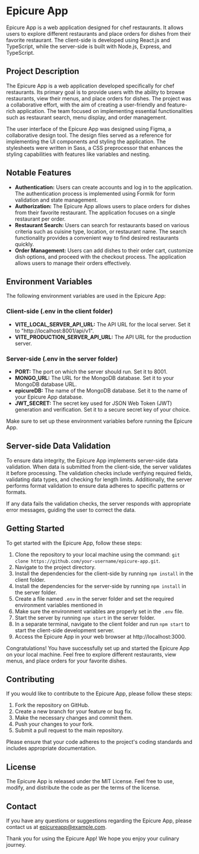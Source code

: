 # Epicure App

Epicure App is a web application designed for chef restaurants. It allows users to explore different restaurants and place orders for dishes from their favorite restaurant. The client-side is developed using React.js and TypeScript, while the server-side is built with Node.js, Express, and TypeScript.

## Project Description

The Epicure App is a web application developed specifically for chef restaurants. Its primary goal is to provide users with the ability to browse restaurants, view their menus, and place orders for dishes. The project was a collaborative effort, with the aim of creating a user-friendly and feature-rich application. The team focused on implementing essential functionalities such as restaurant search, menu display, and order management.

The user interface of the Epicure App was designed using Figma, a collaborative design tool. The design files served as a reference for implementing the UI components and styling the application. The stylesheets were written in Sass, a CSS preprocessor that enhances the styling capabilities with features like variables and nesting.

## Notable Features

- **Authentication:** Users can create accounts and log in to the application. The authentication process is implemented using Formik for form validation and state management.
- **Authorization:** The Epicure App allows users to place orders for dishes from their favorite restaurant. The application focuses on a single restaurant per order.
- **Restaurant Search:** Users can search for restaurants based on various criteria such as cuisine type, location, or restaurant name. The search functionality provides a convenient way to find desired restaurants quickly.
- **Order Management:** Users can add dishes to their order cart, customize dish options, and proceed with the checkout process. The application allows users to manage their orders effectively.

## Environment Variables

The following environment variables are used in the Epicure App:

### Client-side (.env in the client folder)
- **VITE_LOCAL_SERVER_API_URL:** The API URL for the local server. Set it to "http://localhost:8001/api/v1".
- **VITE_PRODUCTION_SERVER_API_URL:** The API URL for the production server.

### Server-side (.env in the server folder)
- **PORT:** The port on which the server should run. Set it to 8001.
- **MONGO_URL:** The URL for the MongoDB database. Set it to your MongoDB database URL.
- **epicureDB:** The name of the MongoDB database. Set it to the name of your Epicure App database.
- **JWT_SECRET:** The secret key used for JSON Web Token (JWT) generation and verification. Set it to a secure secret key of your choice.

Make sure to set up these environment variables before running the Epicure App.

## Server-side Data Validation

To ensure data integrity, the Epicure App implements server-side data validation. When data is submitted from the client-side, the server validates it before processing. The validation checks include verifying required fields, validating data types, and checking for length limits. Additionally, the server performs format validation to ensure data adheres to specific patterns or formats.

If any data fails the validation checks, the server responds with appropriate error messages, guiding the user to correct the data.

## Getting Started

To get started with the Epicure App, follow these steps:

1. Clone the repository to your local machine using the command: `git clone https://github.com/your-username/epicure-app.git`.
2. Navigate to the project directory.
3. Install the dependencies for the client-side by running `npm install` in the client folder.
4. Install the dependencies for the server-side by running `npm install` in the server folder.
5. Create a file named `.env` in the server folder and set the required environment variables mentioned in
6. Make sure the environment variables are properly set in the `.env` file.
7. Start the server by running `npm start` in the server folder.
8. In a separate terminal, navigate to the client folder and run `npm start` to start the client-side development server.
9. Access the Epicure App in your web browser at http://localhost:3000.

Congratulations! You have successfully set up and started the Epicure App on your local machine. Feel free to explore different restaurants, view menus, and place orders for your favorite dishes.

## Contributing

If you would like to contribute to the Epicure App, please follow these steps:

1. Fork the repository on GitHub.
2. Create a new branch for your feature or bug fix.
3. Make the necessary changes and commit them.
4. Push your changes to your fork.
5. Submit a pull request to the main repository.

Please ensure that your code adheres to the project's coding standards and includes appropriate documentation.

## License

The Epicure App is released under the MIT License. Feel free to use, modify, and distribute the code as per the terms of the license.

## Contact

If you have any questions or suggestions regarding the Epicure App, please contact us at epicureapp@example.com.

Thank you for using the Epicure App! We hope you enjoy your culinary journey.
